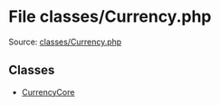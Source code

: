 File classes/Currency.php
=========

Source: [classes/Currency.php](https://github.com/PrestaShop/PrestaShop/blob/1.5.0.9/classes/Currency.php)


Classes
-------

* [CurrencyCore](class.CurrencyCore.md)


